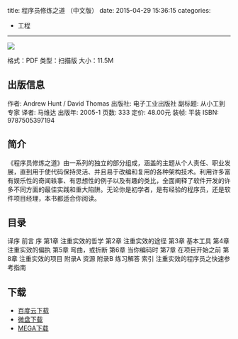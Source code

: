 title: 程序员修炼之道 （中文版）
date: 2015-04-29 15:36:15
categories:
  - 工程
---

![](http://img3.douban.com/lpic/s3957204.jpg)

格式：PDF
类型：扫描版
大小：11.5M

<!--more-->

## 出版信息 ##

作者: Andrew Hunt / David Thomas 
出版社: 电子工业出版社
副标题: 从小工到专家
译者: 马维达 
出版年: 2005-1
页数: 333
定价: 48.00元
装帧: 平装
ISBN: 9787505397194

## 简介 ##

《程序员修炼之道》由一系列的独立的部分组成，涵盖的主题从个人责任、职业发展，直到用于使代码保持灵活、并且易于改编和复用的各种架构技术。利用许多富有娱乐性的奇闻轶事、有思想性的例子以及有趣的类比，全面阐释了软件开发的许多不同方面的最佳实践和重大陷阱。无论你是初学者，是有经验的程序员，还是软件项目经理，本书都适合你阅读。

## 目录 ##

译序
前言 
序
第1章 注重实效的哲学
第2章 注重实效的途径
第3章 基本工具
第4章 注重实效的偏执
第5章 弯曲，或折断
第6章 当你编码时
第7章 在项目开始之前
第8章 注重实效的项目
附录A 资源
附录B 练习解答 
索引
注重实效的程序员之快速参考指南

## 下载 ##

* [百度云下载](http://pan.baidu.com/s/1gdKkR0B)
* [微盘下载](http://vdisk.weibo.com/s/aADaW4YROTBaH)
* [MEGA下载](https://mega.co.nz/#!rc0UwZDI!CTLy_nJAyoU4Z7cy-ngH2yeFwLrMO8vwxVOnVbrTgoU)